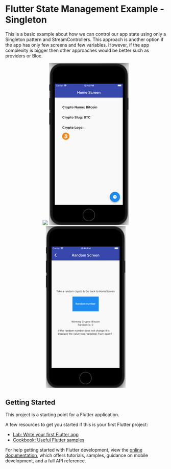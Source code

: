 # Flutter State Management Example - Singleton

This is a basic example about how we can control our app state using only a Singleton pattern and StreamControllers. This approach is another option if the app has only few screens and few variables. However, if the app complexity is bigger then other approaches would be better such as providers or Bloc.

<p align = "center">
<img src="/images/Singlenton.gif" width="250"> <img src="/images/screen01.png" width="250"> <img src="/images/screen02.png" width="250">
</p>

## Getting Started

This project is a starting point for a Flutter application.

A few resources to get you started if this is your first Flutter project:

- [Lab: Write your first Flutter app](https://docs.flutter.dev/get-started/codelab)
- [Cookbook: Useful Flutter samples](https://docs.flutter.dev/cookbook)

For help getting started with Flutter development, view the
[online documentation](https://docs.flutter.dev/), which offers tutorials,
samples, guidance on mobile development, and a full API reference.
